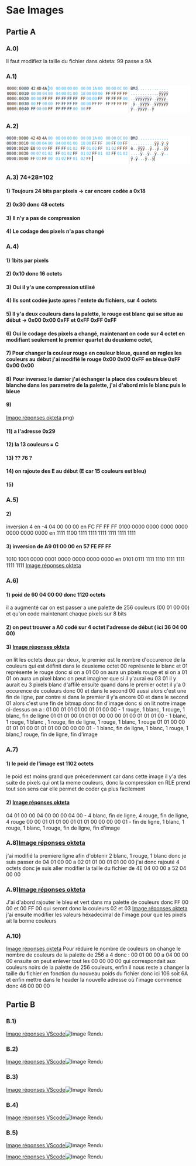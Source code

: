 # Sae Images

## Partie A

### A.0) 
Il faut modifiez la taille du fichier dans okteta: 99 passe a 9A

### A.1)
![Image réponses okteta](A1.png)

### A.2)
![Image réponses okteta](A2.png)

### A.3) 74+28=102
#### 1) Toujours 24 bits par pixels -> car encore codée a 0x18
#### 2) 0x30 donc 48 octets
#### 3) Il n'y a pas de compression
#### 4) Le codage des pixels n'a pas changé

### A.4)
#### 1) 1bits par pixels
#### 2) 0x10 donc 16 octets
#### 3) Oui il y'a une compression utilisé
#### 4) Ils sont codée juste apres l'entete du fichiers, sur 4 octets
#### 5) Il y'a deux couleurs dans la palette, le rouge est blanc qui se situe au début -> 0x00 0x00 0xFF et 0xFF 0xFF 0xFF
#### 6) Oui le codage des pixels a changé, maintenant on code sur 4 octet en modifiant seulement le premier quartet du deuxieme octet, 
#### 7) Pour changer la couleur rouge en couleur bleue, quand on regles les couleurs au début j'ai modifié le rouge 0x00 0x00 0xFF en bleue 0xFF 0x00 0x00
#### 8) Pour inversez le damier j'ai échanger la place des couleurs bleu et blanche dans les parametre de la palette, j'ai d'abord mis le blanc puis le bleue
#### 9)
[Image réponses okteta](A).png)
#### 11) a l'adresse 0x29
#### 12) la 13 couleurs = C
#### 13) ?? 76 ?
#### 14) on rajoute des E au début (E car 15 couleurs est bleu)
#### 15)

### A.5)
#### 2)
inversion 4 en -4
04 00 00 00 en FC FF FF FF
0100 0000 0000 0000 0000 0000 0000 0000 en 1111 1100 1111 1111 1111 1111 1111 1111

#### 3) inversion de A9 01 00 00 en 57 FE FF FF
1010 1001 0000 0001 0000 0000 0000 0000 en 0101 0111 1111 1110 1111 1111 1111 1111
[Image réponses okteta](A5.png)

### A.6) 
#### 1) poid de 60 04 00 00 donc 1120 octets
il a augmenté car on est passer a une palette de 256 couleurs (00 01 00 00) et qu'on code maintenant chaque pixels sur 8 bits
#### 2) on peut trouver a A0  codé sur 4 octet l'adresse de début ( ici 36 04 00 00)
#### 3) [Image réponses okteta](A6.png)
on lit les octets deux par deux, le premier est le nombre d'occurence de la couleurs qui est définit dans le deuxieme octet
00 représente le blanc et 01 représente le rouge
donc si on a 01 00 on aura un pixels rouge et si on a 01 01 on aura un pixel blanc
on peut imaginer que si il y'aurai eu 03 01 il y aurait eu 3 pixels blanc d'affilé
ensuite quand dans le premier octet il y'a 0 occurence de couleurs donc 00 et dans le second 00 aussi alors c'est une fin de ligne, par contre si dans le premier il y'a encore 00 et dans le second 01 alors c'est une fin de bitmap donc fin d'image
donc si on lit notre image ci-dessus on a :
01 00 01 01 01 00 01 01 00 00 - 1 rouge, 1 blanc, 1 rouge, 1 blanc, fin de ligne
01 01 01 00 01 01 01 00 00 00 01 00 01 01 01 00 - 1 blanc, 1 rouge, 1 blanc , 1 rouge, fin de ligne, 1 rouge, 1 blanc, 1 rouge
01 01 00 00 01 01 01 00 01 01 01 00 00 00 00 01 - 1 blanc, fin de ligne, 1 blanc, 1 rouge, 1 blanc,1 rouge, fin de ligne, fin d'image

### A.7)
#### 1) le poid de l'image est 1102 octets
le poid est moins grand que précedemment car dans cette image il y'a des suite de pixels qui ont la meme couleurs, donc la compression en RLE prend tout son sens car elle permet de coder ça plus facilement 
#### 2) [Image réponses okteta](A7.png)
04 01 00 00 04 00 00 00 04 00 - 4 blanc, fin de ligne, 4 rouge, fin de ligne, 4 rouge
00 00 01 01 01 00 01 01 01 00 00 00 00 01 - fin de ligne, 1 blanc, 1 rouge, 1 blanc, 1 rouge, fin de ligne, fin d'image

### A.8)[Image réponses okteta](A8.png)
j'ai modifié la premiere ligne afin d'obtenir 2 blanc, 1 rouge, 1 blanc donc 
je suis passer de 04 01 00 00 a 02 01 01 00 01 01 00 00
j'ai donc rajouté 4 octets donc je suis aller modifier la taille du fichier de 4E 04 00 00 a 52 04 00 00  

### A.9)[Image réponses okteta](A9_1.png)
J'ai d'abord rajouter le bleu et vert dans ma palette de couleurs donc FF 00 00 et 00 FF 00 qui seront donc la couleurs 02 et 03
[Image réponses okteta](A9_2.png)
j'ai ensuite modifier les valeurs héxadecimal de l'image pour que les pixels ait la bonne couleurs

### A.10)
[Image réponses okteta](A10.png)
Pour réduire le nombre de couleurs on change le nombre de couleurs de la palette de 256 a 4 donc : 
00 01 00 00 a 04 00 00 00
ensuite on peut enlever tout les 00 00 00 00 qui correspondait aux couleurs noirs de la palette de 256 couleurs, enfin il nous reste a changer la taille du fichier en fonction du nouveau poids du fichier donc ici 106 soit 6A et enfin mettre dans le header la nouvelle adresse où l'image commence donc 46 00 00 00


## Partie B

### B.1)
[Image réponses VScode](B1_1)![Image Rendu](B1_2)

### B.2)
[Image réponses VScode](B2_1)![Image Rendu](B2_2)

### B.3)
[Image réponses VScode](B3_1)![Image Rendu](B3_2)

### B.4)
[Image réponses VScode](B4_1)![Image Rendu](B4_2)

### B.5)
[Image réponses VScode](B5_1)![Image Rendu](B5_2)

[Image réponses VScode](B6_1)![Image Rendu](B6_2)